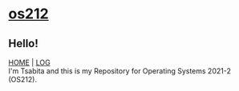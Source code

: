 # [os212](https://tsabitasarah.github.io/os212/)
## Hello!
[HOME](https://tsabitasarah.github.io/os212/) | [LOG](TXT/mylog.txt) <br>
I'm Tsabita and this is my Repository for Operating Systems 2021-2 (OS212).
